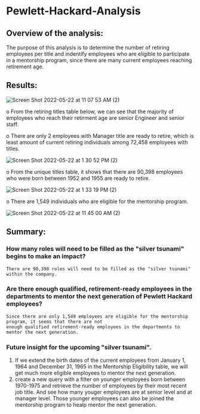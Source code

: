 # Pewlett-Hackard-Analysis

## Overview of the analysis:

The purpose of this analysis is to determine the number of retiring employees per title and indentify employees who are eligible to participate in a mentorship program, since there are many current employees reaching retirement age. 


## Results:

  ![Screen Shot 2022-05-22 at 11 07 53 AM (2)](https://user-images.githubusercontent.com/102264298/169709944-a0bc4223-59c7-4aa6-9779-ee6df8cdfe7d.png)

  o	From the retiring titles table below, we can see that the majority of employees who reach their retirment age are senior Engineer and senior staff.
  
  o	There are only 2 employees with Manager title are ready to retire, which is least amount of current retiring individuals among 72,458 employees with titles. 

  ![Screen Shot 2022-05-22 at 1 30 52 PM (2)](https://user-images.githubusercontent.com/102264298/169711189-23a0a2cc-c79f-4b04-8221-976b847d063a.png)
  
  o	From the unique titles table, it shows that there are 90,398 employees who were born between 1952 and 1955 are ready to retire.

  ![Screen Shot 2022-05-22 at 1 33 19 PM (2)](https://user-images.githubusercontent.com/102264298/169710439-1a8dd16e-a364-4dbf-8142-becc8e8d2b86.png)
  
  o	There are 1,549 individuals who are eligible for the mentorship program.

  ![Screen Shot 2022-05-22 at 11 45 00 AM (2)](https://user-images.githubusercontent.com/102264298/169709842-0519763c-fa14-4c8e-be6e-a016f04573e8.png)

## Summary:

### How many roles will need to be filled as the "silver tsunami" begins to make an impact?

    There are 90,398 roles will need to be filled as the "silver tsunami" within the company.

### Are there enough qualified, retirement-ready employees in the departments to mentor the next generation of Pewlett Hackard employees?

    Since there are only 1,549 employees are eligible for the mentorship program, it seems that there are not 
    enough qualified retirement-ready employees in the departments to mentor the next generation.   
### Future insight for the upcoming "silver tsunami". 
   1. If we extend the birth dates of the current employees from January 1, 1964 and December 31, 1965 in the Mentorship Eligibility table, we will get much more eligible employees to mentor the next generation.
   2. create a new query with a filter on younger employees born between 1970-1975 and retrieve the number of employees by their most recent job title.
And see how many youger employees are at senior level and at manager level. Those younger employees can also be joined the mentorship program to healp mentor the next generation.  
